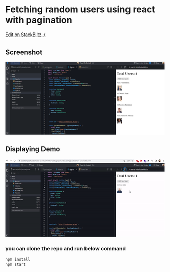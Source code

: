 #  Fetching random users using react with pagination

[Edit on StackBlitz ⚡️](https://stackblitz.com/edit/react-ts-5m2x4n)

## Screenshot
![image](image.png)

## Displaying Demo
![gif](demo.gif)

### you can clone the repo and run below command
```
npm install 
npm start

```